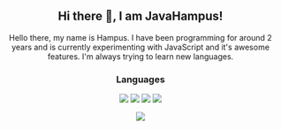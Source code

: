 <div style="text-align: center">
<h2>Hi there 👋, I am JavaHampus!</h2>
 
 <p>Hello there, my name is Hampus. I have been programming for around 2 years and is currently experimenting with JavaScript and it's awesome features. I'm always trying to learn new languages.</p>

<h3>Languages</h3>
<img src="https://img.shields.io/badge/TypeScript-007ACC?style=for-the-badge&logo=typescript&logoColor=white"></img>
<img src="https://img.shields.io/badge/JAVascript-007ACC?style=for-the-badge&logo=javascript&logoColor=white"></img>
<img src="https://img.shields.io/badge/JAva-007ACC?style=for-the-badge&logo=java&logoColor=white"></img>
<img src="https://img.shields.io/badge/LUA-007ACC?style=for-the-badge&logo=lua&logoColor=white"></img>

<img src="https://github-readme-stats.vercel.app/api/top-langs/?username=anuraghazra&layout=compact)](https://github.com/anuraghazra/github-readme-stats"></img>
</div>
